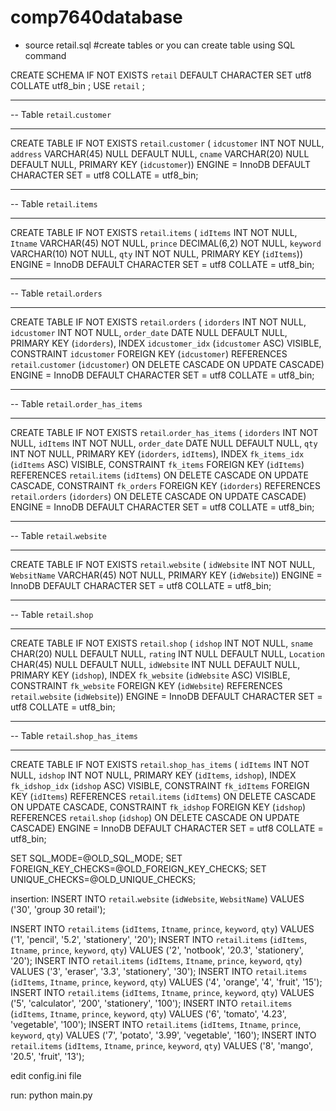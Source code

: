 # comp7640database

- source retail.sql #create tables or you can create table using SQL command

CREATE SCHEMA IF NOT EXISTS `retail` DEFAULT CHARACTER SET utf8 COLLATE utf8_bin ;
USE `retail` ;

-- -----------------------------------------------------
-- Table `retail`.`customer`
-- -----------------------------------------------------
CREATE TABLE IF NOT EXISTS `retail`.`customer` (
  `idcustomer` INT NOT NULL,
  `address` VARCHAR(45) NULL DEFAULT NULL,
  `cname` VARCHAR(20) NULL DEFAULT NULL,
  PRIMARY KEY (`idcustomer`))
ENGINE = InnoDB
DEFAULT CHARACTER SET = utf8
COLLATE = utf8_bin;


-- -----------------------------------------------------
-- Table `retail`.`items`
-- -----------------------------------------------------
CREATE TABLE IF NOT EXISTS `retail`.`items` (
  `idItems` INT NOT NULL,
  `Itname` VARCHAR(45) NOT NULL,
  `prince` DECIMAL(6,2) NOT NULL,
  `keyword` VARCHAR(10) NOT NULL,
  `qty` INT NOT NULL,
  PRIMARY KEY (`idItems`))
ENGINE = InnoDB
DEFAULT CHARACTER SET = utf8
COLLATE = utf8_bin;


-- -----------------------------------------------------
-- Table `retail`.`orders`
-- -----------------------------------------------------
CREATE TABLE IF NOT EXISTS `retail`.`orders` (
  `idorders` INT NOT NULL,
  `idcustomer` INT NOT NULL,
  `order_date` DATE NULL DEFAULT NULL,
  PRIMARY KEY (`idorders`),
  INDEX `idcustomer_idx` (`idcustomer` ASC) VISIBLE,
  CONSTRAINT `idcustomer`
    FOREIGN KEY (`idcustomer`)
    REFERENCES `retail`.`customer` (`idcustomer`)
    ON DELETE CASCADE
    ON UPDATE CASCADE)
ENGINE = InnoDB
DEFAULT CHARACTER SET = utf8
COLLATE = utf8_bin;


-- -----------------------------------------------------
-- Table `retail`.`order_has_items`
-- -----------------------------------------------------
CREATE TABLE IF NOT EXISTS `retail`.`order_has_items` (
  `idorders` INT NOT NULL,
  `idItems` INT NOT NULL,
  `order_date` DATE NULL DEFAULT NULL,
  `qty` INT NOT NULL,
  PRIMARY KEY (`idorders`, `idItems`),
  INDEX `fk_items_idx` (`idItems` ASC) VISIBLE,
  CONSTRAINT `fk_items`
    FOREIGN KEY (`idItems`)
    REFERENCES `retail`.`items` (`idItems`)
    ON DELETE CASCADE
    ON UPDATE CASCADE,
  CONSTRAINT `fk_orders`
    FOREIGN KEY (`idorders`)
    REFERENCES `retail`.`orders` (`idorders`)
    ON DELETE CASCADE
    ON UPDATE CASCADE)
ENGINE = InnoDB
DEFAULT CHARACTER SET = utf8
COLLATE = utf8_bin;


-- -----------------------------------------------------
-- Table `retail`.`website`
-- -----------------------------------------------------
CREATE TABLE IF NOT EXISTS `retail`.`website` (
  `idWebsite` INT NOT NULL,
  `WebsitName` VARCHAR(45) NOT NULL,
  PRIMARY KEY (`idWebsite`))
ENGINE = InnoDB
DEFAULT CHARACTER SET = utf8
COLLATE = utf8_bin;


-- -----------------------------------------------------
-- Table `retail`.`shop`
-- -----------------------------------------------------
CREATE TABLE IF NOT EXISTS `retail`.`shop` (
  `idshop` INT NOT NULL,
  `sname` CHAR(20) NULL DEFAULT NULL,
  `rating` INT NULL DEFAULT NULL,
  `Location` CHAR(45) NULL DEFAULT NULL,
  `idWebsite` INT NULL DEFAULT NULL,
  PRIMARY KEY (`idshop`),
  INDEX `fk_website` (`idWebsite` ASC) VISIBLE,
  CONSTRAINT `fk_website`
    FOREIGN KEY (`idWebsite`)
    REFERENCES `retail`.`website` (`idWebsite`))
ENGINE = InnoDB
DEFAULT CHARACTER SET = utf8
COLLATE = utf8_bin;


-- -----------------------------------------------------
-- Table `retail`.`shop_has_items`
-- -----------------------------------------------------
CREATE TABLE IF NOT EXISTS `retail`.`shop_has_items` (
  `idItems` INT NOT NULL,
  `idshop` INT NOT NULL,
  PRIMARY KEY (`idItems`, `idshop`),
  INDEX `fk_idshop_idx` (`idshop` ASC) VISIBLE,
  CONSTRAINT `fk_idItems`
    FOREIGN KEY (`idItems`)
    REFERENCES `retail`.`items` (`idItems`)
    ON DELETE CASCADE
    ON UPDATE CASCADE,
  CONSTRAINT `fk_idshop`
    FOREIGN KEY (`idshop`)
    REFERENCES `retail`.`shop` (`idshop`)
    ON DELETE CASCADE
    ON UPDATE CASCADE)
ENGINE = InnoDB
DEFAULT CHARACTER SET = utf8
COLLATE = utf8_bin;


SET SQL_MODE=@OLD_SQL_MODE;
SET FOREIGN_KEY_CHECKS=@OLD_FOREIGN_KEY_CHECKS;
SET UNIQUE_CHECKS=@OLD_UNIQUE_CHECKS;

insertion:
INSERT INTO `retail`.`website` (`idWebsite`, `WebsitName`) VALUES ('30', 'group 30 retail');

INSERT INTO `retail`.`items` (`idItems`, `Itname`, `prince`, `keyword`, `qty`) VALUES ('1', 'pencil', '5.2', 'stationery', '20');
INSERT INTO `retail`.`items` (`idItems`, `Itname`, `prince`, `keyword`, `qty`) VALUES ('2', 'notbook', '20.3', 'stationery', '20');
INSERT INTO `retail`.`items` (`idItems`, `Itname`, `prince`, `keyword`, `qty`) VALUES ('3', 'eraser', '3.3', 'stationery', '30');
INSERT INTO `retail`.`items` (`idItems`, `Itname`, `prince`, `keyword`, `qty`) VALUES ('4', 'orange', '4', 'fruit', '15');
INSERT INTO `retail`.`items` (`idItems`, `Itname`, `prince`, `keyword`, `qty`) VALUES ('5', 'calculator', '200', 'stationery', '100');
INSERT INTO `retail`.`items` (`idItems`, `Itname`, `prince`, `keyword`, `qty`) VALUES ('6', 'tomato', '4.23', 'vegetable', '100');
INSERT INTO `retail`.`items` (`idItems`, `Itname`, `prince`, `keyword`, `qty`) VALUES ('7', 'potato', '3.99', 'vegetable', '160');
INSERT INTO `retail`.`items` (`idItems`, `Itname`, `prince`, `keyword`, `qty`) VALUES ('8', 'mango', '20.5', 'fruit', '13');

edit config.ini file

run: python main.py


